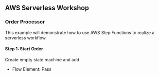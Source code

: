 ## AWS Serverless Workshop
### Order Processor

This example will demonstrate how to use AWS Step Functions to realize a serverless workflow. 

#### Step 1: Start Order 

Create empty state machine and add 

* Flow Element: Pass 